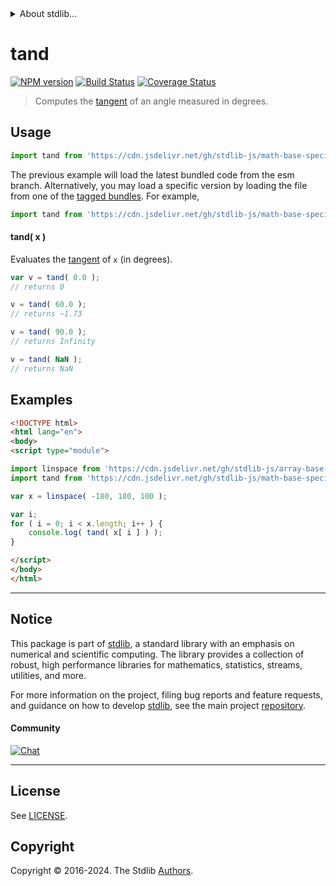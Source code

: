 <!--

@license Apache-2.0

Copyright (c) 2024 The Stdlib Authors.

Licensed under the Apache License, Version 2.0 (the "License");
you may not use this file except in compliance with the License.
You may obtain a copy of the License at

   http://www.apache.org/licenses/LICENSE-2.0

Unless required by applicable law or agreed to in writing, software
distributed under the License is distributed on an "AS IS" BASIS,
WITHOUT WARRANTIES OR CONDITIONS OF ANY KIND, either express or implied.
See the License for the specific language governing permissions and
limitations under the License.

-->


<details>
  <summary>
    About stdlib...
  </summary>
  <p>We believe in a future in which the web is a preferred environment for numerical computation. To help realize this future, we've built stdlib. stdlib is a standard library, with an emphasis on numerical and scientific computation, written in JavaScript (and C) for execution in browsers and in Node.js.</p>
  <p>The library is fully decomposable, being architected in such a way that you can swap out and mix and match APIs and functionality to cater to your exact preferences and use cases.</p>
  <p>When you use stdlib, you can be absolutely certain that you are using the most thorough, rigorous, well-written, studied, documented, tested, measured, and high-quality code out there.</p>
  <p>To join us in bringing numerical computing to the web, get started by checking us out on <a href="https://github.com/stdlib-js/stdlib">GitHub</a>, and please consider <a href="https://opencollective.com/stdlib">financially supporting stdlib</a>. We greatly appreciate your continued support!</p>
</details>

# tand

[![NPM version][npm-image]][npm-url] [![Build Status][test-image]][test-url] [![Coverage Status][coverage-image]][coverage-url] <!-- [![dependencies][dependencies-image]][dependencies-url] -->

> Computes the [tangent][trigonometric-functions] of an angle measured in degrees.

<section class="intro">

</section>



<section class="usage">

## Usage

```javascript
import tand from 'https://cdn.jsdelivr.net/gh/stdlib-js/math-base-special-tand@esm/index.mjs';
```
The previous example will load the latest bundled code from the esm branch. Alternatively, you may load a specific version by loading the file from one of the [tagged bundles](https://github.com/stdlib-js/math-base-special-tand/tags). For example,

```javascript
import tand from 'https://cdn.jsdelivr.net/gh/stdlib-js/math-base-special-tand@v0.1.0-esm/index.mjs';
```

#### tand( x )

Evaluates the [tangent][trigonometric-functions] of `x` (in degrees).

```javascript
var v = tand( 0.0 );
// returns 0

v = tand( 60.0 );
// returns ~1.73

v = tand( 90.0 );
// returns Infinity

v = tand( NaN );
// returns NaN
```

</section>

<!-- /.usage -->

<section class="examples">

## Examples

<!-- eslint no-undef: "error" -->

```html
<!DOCTYPE html>
<html lang="en">
<body>
<script type="module">

import linspace from 'https://cdn.jsdelivr.net/gh/stdlib-js/array-base-linspace@esm/index.mjs';
import tand from 'https://cdn.jsdelivr.net/gh/stdlib-js/math-base-special-tand@esm/index.mjs';

var x = linspace( -180, 180, 100 );

var i;
for ( i = 0; i < x.length; i++ ) {
    console.log( tand( x[ i ] ) );
}

</script>
</body>
</html>
```

</section>

<!-- /.examples -->

<!-- Section for related `stdlib` packages. Do not manually edit this section, as it is automatically populated. -->

<section class="related">

</section>

<!-- /.related -->

<!-- Section for all links. Make sure to keep an empty line after the `section` element and another before the `/section` close. -->


<section class="main-repo" >

* * *

## Notice

This package is part of [stdlib][stdlib], a standard library with an emphasis on numerical and scientific computing. The library provides a collection of robust, high performance libraries for mathematics, statistics, streams, utilities, and more.

For more information on the project, filing bug reports and feature requests, and guidance on how to develop [stdlib][stdlib], see the main project [repository][stdlib].

#### Community

[![Chat][chat-image]][chat-url]

---

## License

See [LICENSE][stdlib-license].


## Copyright

Copyright &copy; 2016-2024. The Stdlib [Authors][stdlib-authors].

</section>

<!-- /.stdlib -->

<!-- Section for all links. Make sure to keep an empty line after the `section` element and another before the `/section` close. -->

<section class="links">

[npm-image]: http://img.shields.io/npm/v/@stdlib/math-base-special-tand.svg
[npm-url]: https://npmjs.org/package/@stdlib/math-base-special-tand

[test-image]: https://github.com/stdlib-js/math-base-special-tand/actions/workflows/test.yml/badge.svg?branch=v0.1.0
[test-url]: https://github.com/stdlib-js/math-base-special-tand/actions/workflows/test.yml?query=branch:v0.1.0

[coverage-image]: https://img.shields.io/codecov/c/github/stdlib-js/math-base-special-tand/main.svg
[coverage-url]: https://codecov.io/github/stdlib-js/math-base-special-tand?branch=main

<!--

[dependencies-image]: https://img.shields.io/david/stdlib-js/math-base-special-tand.svg
[dependencies-url]: https://david-dm.org/stdlib-js/math-base-special-tand/main

-->

[chat-image]: https://img.shields.io/gitter/room/stdlib-js/stdlib.svg
[chat-url]: https://app.gitter.im/#/room/#stdlib-js_stdlib:gitter.im

[stdlib]: https://github.com/stdlib-js/stdlib

[stdlib-authors]: https://github.com/stdlib-js/stdlib/graphs/contributors

[umd]: https://github.com/umdjs/umd
[es-module]: https://developer.mozilla.org/en-US/docs/Web/JavaScript/Guide/Modules

[deno-url]: https://github.com/stdlib-js/math-base-special-tand/tree/deno
[deno-readme]: https://github.com/stdlib-js/math-base-special-tand/blob/deno/README.md
[umd-url]: https://github.com/stdlib-js/math-base-special-tand/tree/umd
[umd-readme]: https://github.com/stdlib-js/math-base-special-tand/blob/umd/README.md
[esm-url]: https://github.com/stdlib-js/math-base-special-tand/tree/esm
[esm-readme]: https://github.com/stdlib-js/math-base-special-tand/blob/esm/README.md
[branches-url]: https://github.com/stdlib-js/math-base-special-tand/blob/main/branches.md

[stdlib-license]: https://raw.githubusercontent.com/stdlib-js/math-base-special-tand/main/LICENSE

[trigonometric-functions]: https://en.wikipedia.org/wiki/Trigonometric_functions

<!-- <related-links> -->

<!-- </related-links> -->

</section>

<!-- /.links -->
